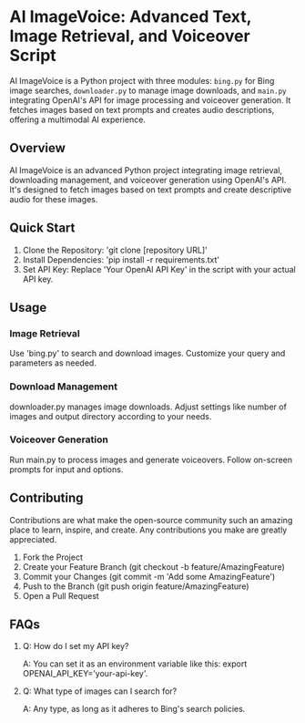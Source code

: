 # AI ImageVoice: Advanced Text, Image Retrieval, and Voiceover Script
AI ImageVoice is a Python project with three modules: `bing.py` for Bing image searches, `downloader.py` to manage image downloads, and `main.py` integrating OpenAI's API for image processing and voiceover generation. It fetches images based on text prompts and creates audio descriptions, offering a multimodal AI experience.

## Overview
AI ImageVoice is an advanced Python project integrating image retrieval, downloading management, and voiceover generation using OpenAI's API. It's designed to fetch images based on text prompts and create descriptive audio for these images.

## Quick Start
1. Clone the Repository: 'git clone [repository URL]'
2. Install Dependencies: 'pip install -r requirements.txt'
3. Set API Key: Replace 'Your OpenAI API Key' in the script with your actual API key.

## Usage

### Image Retrieval

Use 'bing.py' to search and download images. Customize your query and parameters as needed.

### Download Management
downloader.py manages image downloads. Adjust settings like number of images and output directory according to your needs.

### Voiceover Generation
Run main.py to process images and generate voiceovers. Follow on-screen prompts for input and options.

## Contributing
Contributions are what make the open-source community such an amazing place to learn, inspire, and create. Any contributions you make are greatly appreciated.

1. Fork the Project
2. Create your Feature Branch (git checkout -b feature/AmazingFeature)
3. Commit your Changes (git commit -m 'Add some AmazingFeature')
4. Push to the Branch (git push origin feature/AmazingFeature)
5. Open a Pull Request

## FAQs
1. Q: How do I set my API key?

   A: You can set it as an environment variable like this: export OPENAI_API_KEY='your-api-key'.
2. Q: What type of images can I search for?

   A: Any type, as long as it adheres to Bing's search policies.
